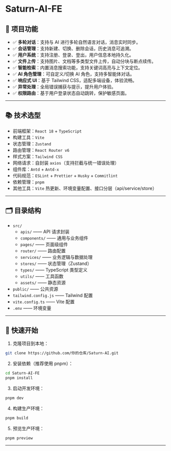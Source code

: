 # Saturn-AI-FE

## 🎯 项目功能

- ✅ **多轮对话**：支持与 AI 进行多轮自然语言对话，消息实时同步。
- ✅ **会话管理**：支持新建、切换、删除会话，历史消息可追溯。
- ✅ **用户系统**：支持注册、登录、登出，用户信息本地持久化。
- ✅ **文件上传**：支持图片、文档等多类型文件上传，自动分块与断点续传。
- ✅ **智能检索**：内置消息搜索功能，支持关键词高亮与上下文定位。
- ✅ **AI 角色管理**：可自定义/切换 AI 角色，支持多智能体对话。
- ✅ **响应式 UI**：基于 Tailwind CSS，适配多端设备，体验流畅。
- ✅ **异常处理**：全局错误捕获与提示，提升用户体验。
- ✅ **权限路由**：基于用户登录状态自动跳转，保护敏感页面。

------

## 📚 技术选型

- 前端框架：`React 18` + `TypeScript`
- 构建工具：`Vite`
- 状态管理：`Zustand`
- 路由管理：`React Router v6`
- 样式方案：`Tailwind CSS`
- 网络请求：自封装 `axios`（支持拦截与统一错误处理）
- 组件库：`Antd` + `Antd-x`
- 代码规范：`ESLint` + `Prettier` + `Husky` + `Commitlint`
- 依赖管理：`pnpm`
- 其他工具：`Vite` 热更新、环境变量配置、接口分层（api/service/store）

------

## 🗂️ 目录结构

- `src/`
  - `apis/` —— API 请求封装
  - `components/` —— 通用与业务组件
  - `pages/` —— 页面级组件
  - `router/` —— 路由配置
  - `services/` —— 业务逻辑与数据处理
  - `stores/` —— 状态管理（Zustand）
  - `types/` —— TypeScript 类型定义
  - `utils/` —— 工具函数
  - `assets/` —— 静态资源
- `public/` —— 公共资源
- `tailwind.config.js` —— Tailwind 配置
- `vite.config.ts` —— Vite 配置
- `.env` —— 环境变量

------

## 🚀 快速开始

1. 克隆项目到本地：

  ```bash
  git clone https://github.com/你的仓库/Saturn-AI.git
  ```

2. 安装依赖（推荐使用 pnpm）：

  ```bash
  cd Saturn-AI-FE
  pnpm install
  ```

3. 启动开发环境：

  ```bash
  pnpm dev
  ```

4. 构建生产环境：

  ```bash
  pnpm build
  ```

5. 预览生产环境：

  ```bash
  pnpm preview
  ```

------
